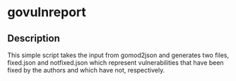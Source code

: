 # govulnreport

## Description

This simple script takes the input from gomod2json and generates
two files, fixed.json and notfixed.json which represent vulnerabilities
that have been fixed by the authors and which have not, respectively.